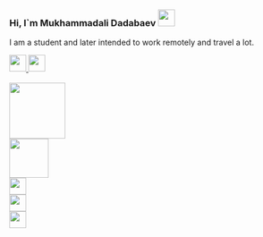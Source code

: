 ### Hi, I`m Mukhammadali Dadabaev <img src="https://i.giphy.com/media/hvRJCLFzcasrR4ia7z/giphy.webp" width="30px"/> 

I am a student and later intended to work remotely and travel a lot.

<a href="https://t.me/Mukhammad_Ali_1950">
  <img src="https://image.similarpng.com/very-thumbnail/2020/07/Telegram-icon-on-transparent-background-PNG.png" width="30px"/>
<a/>
<a href="ali_6017@mail.ru">
<img src="https://cutewallpaper.org/24/icon-email-png/icon-distributor-png-email-contact-us-logo-transparent-email-icon-png-bluelogo-email-png-free-transparent-png-images-pngaaacom.png" width="30px"/>
<a/>
<br/>
<br/>
<code><img src="https://www.vhv.rs/dpng/d/479-4795524_transparent-css3-logo-png-html-and-css-logos.png" width="100px"</code>
<code><img src="https://logowik.com/content/uploads/images/3799-javascript.jpg" width="70px"</code>
<code><img src="https://upload.wikimedia.org/wikipedia/commons/thumb/b/b2/Bootstrap_logo.svg/512px-Bootstrap_logo.svg.png" width="30px"</code>
<code><img src="https://p7.hiclipart.com/preview/509/571/818/cascading-style-sheets-logo-css3-html-web-development-world-wide-web.jpg" width="30px"</code>
<code><img src="https://p7.hiclipart.com/preview/509/571/818/cascading-style-sheets-logo-css3-html-web-development-world-wide-web.jpg" width="30px"</code>
